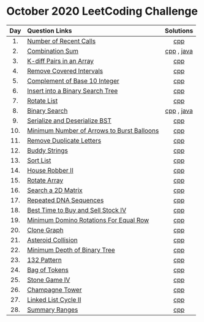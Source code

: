 # October 2020 LeetCoding Challenge

| Day  | Question Links | Solutions | 
| :----: | :-------------------------- | :------: |
| 1.  | [Number of Recent Calls](https://leetcode.com/explore/featured/card/october-leetcoding-challenge/559/week-1-october-1st-october-7th/3480/) | [cpp](./01.%20Number%20of%20Recent%20Calls.cpp) |     
| 2.  | [Combination Sum](https://leetcode.com/explore/featured/card/october-leetcoding-challenge/559/week-1-october-1st-october-7th/3481/) | [cpp](./02.%20Combination%20Sum.cpp) , [java](./02.%20Combination%20Sum.java) |       
| 3.  | [K-diff Pairs in an Array](https://leetcode.com/explore/featured/card/october-leetcoding-challenge/559/week-1-october-1st-october-7th/3482/) | [cpp](./03.%20K-diff%20Pairs%20in%20an%20Array.cpp) |     
| 4.  | [Remove Covered Intervals](https://leetcode.com/explore/featured/card/october-leetcoding-challenge/559/week-1-october-1st-october-7th/3483/) | [cpp](./04.%20Remove%20Covered%20Intervals.cpp) |     
| 5.  | [Complement of Base 10 Integer](https://leetcode.com/explore/featured/card/october-leetcoding-challenge/559/week-1-october-1st-october-7th/3484/) | [cpp](./05.%20Complement%20of%20Base%2010%20Integer.cpp) |     
| 6.  | [Insert into a Binary Search Tree](https://leetcode.com/explore/featured/card/october-leetcoding-challenge/559/week-1-october-1st-october-7th/3485/) | [cpp](./06.%20Insert%20into%20a%20Binary%20Search%20Tree.cpp) |     
| 7.  | [Rotate List](https://leetcode.com/explore/featured/card/october-leetcoding-challenge/559/week-1-october-1st-october-7th/3486/) | [cpp](./07.%20Rotate%20List.cpp) |     
| 8.  | [Binary Search](https://leetcode.com/explore/challenge/card/october-leetcoding-challenge/560/week-2-october-8th-october-14th/3488/) | [cpp](./08.%20Binary%20Search.cpp) , [java](./08.%20Binary%20Search.java) |    
| 9. | [Serialize and Deserialize BST](https://leetcode.com/explore/challenge/card/october-leetcoding-challenge/560/week-2-october-8th-october-14th/3489/) | [cpp](./09.%20Serialize%20and%20Deserialize%20BST.cpp) |    
| 10. | [Minimum Number of Arrows to Burst Balloons](https://leetcode.com/explore/challenge/card/october-leetcoding-challenge/560/week-2-october-8th-october-14th/3490/) | [cpp](./10.%20Minimum%20Number%20of%20Arrows%20to%20Burst%20Balloons.cpp) |      
| 11. | [Remove Duplicate Letters](https://leetcode.com/explore/challenge/card/october-leetcoding-challenge/560/week-2-october-8th-october-14th/3491/) | [cpp](./11.%20Remove%20Duplicate%20Letters.cpp) |    
| 12. | [Buddy Strings](https://leetcode.com/explore/challenge/card/october-leetcoding-challenge/560/week-2-october-8th-october-14th/3492/) | [cpp](./12.%20Buddy%20Strings.cpp) |     
| 13. | [Sort List](https://leetcode.com/explore/challenge/card/october-leetcoding-challenge/560/week-2-october-8th-october-14th/3493/) | [cpp](./13.%20Sort%20List.cpp) |     
| 14. | [House Robber II](https://leetcode.com/explore/challenge/card/october-leetcoding-challenge/560/week-2-october-8th-october-14th/3494/) | [cpp](./14.%20House%20Robber%20II.cpp) |     
| 15. | [Rotate Array](https://leetcode.com/explore/challenge/card/october-leetcoding-challenge/561/week-3-october-15th-october-21st/3496/) | [cpp](./15.%20Rotate%20Array.cpp) |     
| 16. | [Search a 2D Matrix](https://leetcode.com/explore/challenge/card/october-leetcoding-challenge/561/week-3-october-15th-october-21st/3497/) | [cpp](./16.%20Search%20a%202D%20Matrix.cpp) |     
| 17. | [Repeated DNA Sequences](https://leetcode.com/explore/challenge/card/october-leetcoding-challenge/561/week-3-october-15th-october-21st/3498/) | [cpp](./17.%20Repeated%20DNA%20Sequences.cpp) |     
| 18. | [Best Time to Buy and Sell Stock IV](https://leetcode.com/explore/challenge/card/october-leetcoding-challenge/561/week-3-october-15th-october-21st/3499/) | [cpp](./18.%20Best%20Time%20to%20Buy%20and%20Sell%20Stock%20IV.cpp) |     
| 19. | [Minimum Domino Rotations For Equal Row](https://leetcode.com/explore/challenge/card/october-leetcoding-challenge/561/week-3-october-15th-october-21st/3500/) | [cpp](./19.%20Minimum%20Domino%20Rotations%20For%20Equal%20Row.cpp) |     
| 20. | [Clone Graph](https://leetcode.com/explore/challenge/card/october-leetcoding-challenge/561/week-3-october-15th-october-21st/3501/) | [cpp](./20.%20Clone%20Graph.cpp) |     
| 21. | [Asteroid Collision](https://leetcode.com/explore/challenge/card/october-leetcoding-challenge/561/week-3-october-15th-october-21st/3502/) | [cpp](./21.%20Asteroid%20Collision.cpp) |     
| 22. | [Minimum Depth of Binary Tree](https://leetcode.com/explore/challenge/card/october-leetcoding-challenge/562/week-4-october-22nd-october-28th/3504/) | [cpp](./22.%20Minimum%20Depth%20of%20Binary%20Tree.cpp) |     
| 23. | [132 Pattern](https://leetcode.com/explore/challenge/card/october-leetcoding-challenge/562/week-4-october-22nd-october-28th/3505/) | [cpp](./23.%20132%20Pattern.cpp) |     
| 24. | [Bag of Tokens](https://leetcode.com/explore/challenge/card/october-leetcoding-challenge/562/week-4-october-22nd-october-28th/3506/) | [cpp](./24.%20Bag%20of%20Tokens.cpp) |     
| 25. | [Stone Game IV](https://leetcode.com/explore/challenge/card/october-leetcoding-challenge/562/week-4-october-22nd-october-28th/3507/) | [cpp](./25.%20Stone%20Game%20IV.cpp) |     
| 26. | [Champagne Tower](https://leetcode.com/explore/challenge/card/october-leetcoding-challenge/562/week-4-october-22nd-october-28th/3508/) | [cpp](./26.%20Champagne%20Tower.cpp) |     
| 27. | [Linked List Cycle II](https://leetcode.com/explore/challenge/card/october-leetcoding-challenge/562/week-4-october-22nd-october-28th/3509/) | [cpp](./27.%20Linked%20List%20Cycle%20II.cpp) |     
| 28. | [Summary Ranges](https://leetcode.com/explore/challenge/card/october-leetcoding-challenge/562/week-4-october-22nd-october-28th/3510/) | [cpp](./28.%20Summary%20Ranges.cpp) |     




<!-- 

|  | []() | ]() |     
|  | []() | ]() |     
|  | []() | ]() |     
|  | []() | ]() |     
|  | []() | ]() |     

 --|
